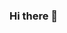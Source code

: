 ### Hi there 👋

<!--
**hardiknarula01/hardiknarula01** is a ✨ _special_ ✨ repository because its `README.md` (this file) appears on your GitHub profile.

Here are some ideas to get you started:

- 🔭 I’m currently working on building websites
- 🌱 I’m currently learning React , Node js 
- 👯 I’m looking to collaborate on ...
- 🤔 I’m looking for help with ...
- 💬 Ask me about ... anything
- 📫 How to reach me: ...hardiknarula86@gmail.com
- 😄 Pronouns: ...
- ⚡ Fun fact: ...
-->
